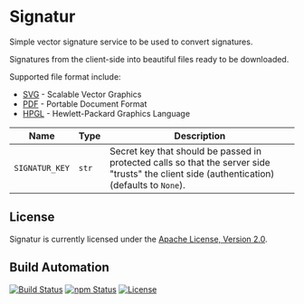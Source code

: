 # Signatur

Simple vector signature service to be used to convert signatures.

Signatures from the client-side into beautiful files ready to be downloaded.

Supported file format include:

* [SVG](https://en.wikipedia.org/wiki/Scalable_Vector_Graphics) - Scalable Vector Graphics
* [PDF](https://en.wikipedia.org/wiki/PDF) - Portable Document Format
* [HPGL](https://en.wikipedia.org/wiki/HP-GL) - Hewlett-Packard Graphics Language

| Name | Type | Description |
| ----- | ----- | ----- |
| `SIGNATUR_KEY` | `str` | Secret key that should be passed in protected calls so that the server side "trusts" the client side (authentication) (defaults to `None`). |

## License

Signatur is currently licensed under the [Apache License, Version 2.0](http://www.apache.org/licenses/).

## Build Automation

[![Build Status](https://travis-ci.org/hivesolutions/signatur.svg?branch=master)](https://travis-ci.org/hivesolutions/signatur)
[![npm Status](https://img.shields.io/npm/v/signatur.svg)](https://www.npmjs.com/package/signatur)
[![License](https://img.shields.io/badge/license-Apache%202.0-blue.svg)](https://www.apache.org/licenses/)
